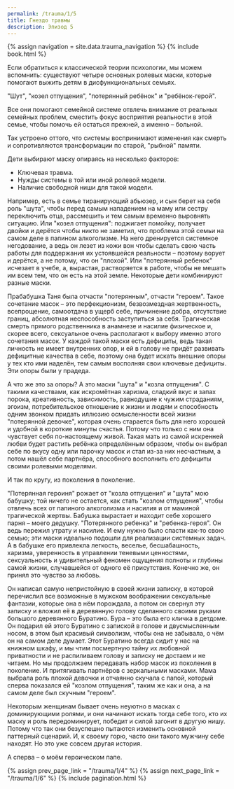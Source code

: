 ```yaml
---
permalink: /trauma/1/5
title: Гнездо травмы
description: Эпизод 5
---
```

{% assign navigation  = site.data.trauma_navigation %}
{% include book.html %}

Если обратиться к классической теории психологии, мы можем вспомнить: существуют четыре основных ролевых маски, которые помогают выжить детям в дисфункциональных семьях.

"Шут", "козел отпущения", "потерянный ребёнок" и "ребёнок-герой".

Все они помогают семейной системе отвлечь внимание от реальных семейных проблем, сместить фокус восприятия реальности в этой семье, чтобы помочь ей остаться прежней, а именно – больной.

Так устроено оттого, что системы воспринимают изменения как смерть и сопротивляются трансформации по старой, "рыбной" памяти.

Дети выбирают маску опираясь на несколько факторов:
- Ключевая травма.
- Нужды системы в той или иной ролевой модели.
- Наличие свободной ниши для такой модели.

Например, есть в семье тиранирующий абьюзер, и сын берет на себя роль "шута", чтобы перед самым нападением на маму или сестру переключить отца, рассмешить и тем самым временно выровнять ситуацию. Или "козел отпущения": поджигает помойку, получает двойки и дерётся чтобы никто не заметил, что проблема этой семьи на самом деле в папином алкоголизме. На него дренируется системное негодование, а ведь он лезет из кожи вон чтобы сделать свою часть работы для поддержания их устоявшейся реальности – поэтому ворует и дерётся, а не потому, что он "плохой". Или "потерянный ребенок" исчезает в учебе, а, вырастая, растворяется в работе, чтобы не мешать им всем тем, что он есть на этой земле. Некоторые дети комбинируют разные маски.

Прабабушка Таня была отчасти "потерянным", отчасти "героем". Такое сочетание масок – это перфекционизм, безвозмездная жертвенность, всепрощение, самоотдача в ущерб себе, причинение добра, отсутствие границ, абсолютная неспособность заступиться за себя. Трагическая смерть прямого родственника в анамнезе и насилие физическое и, скорее всего, сексуальное очень располагают к выбору именно этого сочетания масок. У каждой такой маски есть дефициты, ведь такая личность не имеет внутренних опор, и ей в голову не придёт развивать дефицитные качества в себе, поэтому она будет искать внешние опоры у тех кто ими наделён, тем самым восполняя свои ключевые дефициты. Эти опоры были у прадеда.

А что же это за опоры? А это маски "шута" и "козла отпущения". С такими качествами, как искромётная харизма, сладкий вкус и запах порока, креативность, зависимость, равнодушие к чужим страданиям, эгоизм, потребительское отношение к жизни и людям и способность одним звонком придать иллюзию осмысленности всей жизни "потерянной девочке", которая очень старается быть для него хорошей и удобной в короткие минуты счастья. Потому что только с ним она чувствует себя по-настоящему живой. Такая мать из самой искренней любви будет растить ребёнка определённым образом, чтобы он выбрал себе по вкусу одну или парочку масок и стал из-за них несчастным, а потом нашёл себе партнёра, способного восполнить его дефициты своими ролевыми моделями.

И так по кругу, из поколения в поколение.

"Потерянная героиня" рожает от "козла отпущения" и "шута" мою бабушку; той ничего не остается, как стать "козлом отпущения", чтобы отвлечь всех от папиного алкоголизма и насилия и от маминой трагической жертвы. Бабушка вырастает и находит себе хорошего парня – моего дедушку. "Потерянного ребенка" и "ребенка-героя". Он ведь пережил утрату и насилие. И ему нужно было спасти как-то свою семью; эти маски идеально подошли для реализации системных задач. А в бабушке его привлекла легкость, веселье, бесшабашность, харизма, уверенность в управлении теневыми ценностями, сексуальность и удивительный феномен ощущения полноты и глубины самой жизни, случавшейся от одного её присутствия. Конечно же, он принял это чувство за любовь.

Он написал самую непристойную в своей жизни записку, в которой перечислил все возможные в мужском воображении сексуальные фантазии, которые она в нём порождала, а потом он свернул эту записку и вложил её в деревянную голову сделанного своими руками большого деревянного Буратино. Бура – это была его кличка в детдоме. Он подарил ей этого Буратино с запиской в голове и двусмысленным носом, в этом был красивый символизм, чтобы она не забывала, о чём он на самом деле думает. Этот Буратино всегда сидит у нас на книжном шкафу, и мы чтим посмертную тайну их любовной приватности и не распиливаем голову и записку не достаем и не читаем. Но мы продолжаем передавать набор масок из поколения в поколение. И притягивать партнёров с зеркальными масками. Мама выбрала роль плохой девочки и отчаянно скучала с папой, который сперва показался ей "козлом отпущения", таким же как и она, а на самом деле был скучным "героем".

Некоторым женщинам бывает очень неуютно в масках с доминирующими ролями, и они начинают искать тогда себе того, кто их маску и роль передоминирует, победит и силой загонит в другую нишу. Потому что так они безуспешно пытаются изменить основной паттерный сценарий. И, к своему горю, часто они такого мужчину себе находят. Но это уже совсем другая история.

А сперва – о моём героическом папе.

{% assign prev_page_link = "/trauma/1/4" %}
{% assign next_page_link = "/trauma/1/6" %}
{% include pagination.html %}